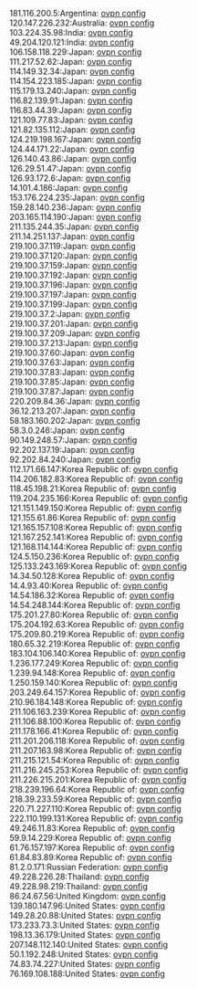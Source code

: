 181.116.200.5:Argentina: [ovpn config](vpn/181_116_200_5.ovpn)  
120.147.226.232:Australia: [ovpn config](vpn/120_147_226_232.ovpn)  
103.224.35.98:India: [ovpn config](vpn/103_224_35_98.ovpn)  
49.204.120.121:India: [ovpn config](vpn/49_204_120_121.ovpn)  
106.158.118.229:Japan: [ovpn config](vpn/106_158_118_229.ovpn)  
111.217.52.62:Japan: [ovpn config](vpn/111_217_52_62.ovpn)  
114.149.32.34:Japan: [ovpn config](vpn/114_149_32_34.ovpn)  
114.154.223.185:Japan: [ovpn config](vpn/114_154_223_185.ovpn)  
115.179.13.240:Japan: [ovpn config](vpn/115_179_13_240.ovpn)  
116.82.139.91:Japan: [ovpn config](vpn/116_82_139_91.ovpn)  
116.83.44.39:Japan: [ovpn config](vpn/116_83_44_39.ovpn)  
121.109.77.83:Japan: [ovpn config](vpn/121_109_77_83.ovpn)  
121.82.135.112:Japan: [ovpn config](vpn/121_82_135_112.ovpn)  
124.219.198.167:Japan: [ovpn config](vpn/124_219_198_167.ovpn)  
124.44.171.22:Japan: [ovpn config](vpn/124_44_171_22.ovpn)  
126.140.43.86:Japan: [ovpn config](vpn/126_140_43_86.ovpn)  
126.29.51.47:Japan: [ovpn config](vpn/126_29_51_47.ovpn)  
126.93.172.6:Japan: [ovpn config](vpn/126_93_172_6.ovpn)  
14.101.4.186:Japan: [ovpn config](vpn/14_101_4_186.ovpn)  
153.176.224.235:Japan: [ovpn config](vpn/153_176_224_235.ovpn)  
159.28.140.236:Japan: [ovpn config](vpn/159_28_140_236.ovpn)  
203.165.114.190:Japan: [ovpn config](vpn/203_165_114_190.ovpn)  
211.135.244.35:Japan: [ovpn config](vpn/211_135_244_35.ovpn)  
211.14.251.137:Japan: [ovpn config](vpn/211_14_251_137.ovpn)  
219.100.37.119:Japan: [ovpn config](vpn/219_100_37_119.ovpn)  
219.100.37.120:Japan: [ovpn config](vpn/219_100_37_120.ovpn)  
219.100.37.159:Japan: [ovpn config](vpn/219_100_37_159.ovpn)  
219.100.37.192:Japan: [ovpn config](vpn/219_100_37_192.ovpn)  
219.100.37.196:Japan: [ovpn config](vpn/219_100_37_196.ovpn)  
219.100.37.197:Japan: [ovpn config](vpn/219_100_37_197.ovpn)  
219.100.37.199:Japan: [ovpn config](vpn/219_100_37_199.ovpn)  
219.100.37.2:Japan: [ovpn config](vpn/219_100_37_2.ovpn)  
219.100.37.201:Japan: [ovpn config](vpn/219_100_37_201.ovpn)  
219.100.37.209:Japan: [ovpn config](vpn/219_100_37_209.ovpn)  
219.100.37.213:Japan: [ovpn config](vpn/219_100_37_213.ovpn)  
219.100.37.60:Japan: [ovpn config](vpn/219_100_37_60.ovpn)  
219.100.37.63:Japan: [ovpn config](vpn/219_100_37_63.ovpn)  
219.100.37.83:Japan: [ovpn config](vpn/219_100_37_83.ovpn)  
219.100.37.85:Japan: [ovpn config](vpn/219_100_37_85.ovpn)  
219.100.37.87:Japan: [ovpn config](vpn/219_100_37_87.ovpn)  
220.209.84.36:Japan: [ovpn config](vpn/220_209_84_36.ovpn)  
36.12.213.207:Japan: [ovpn config](vpn/36_12_213_207.ovpn)  
58.183.160.202:Japan: [ovpn config](vpn/58_183_160_202.ovpn)  
58.3.0.246:Japan: [ovpn config](vpn/58_3_0_246.ovpn)  
90.149.248.57:Japan: [ovpn config](vpn/90_149_248_57.ovpn)  
92.202.137.19:Japan: [ovpn config](vpn/92_202_137_19.ovpn)  
92.202.84.240:Japan: [ovpn config](vpn/92_202_84_240.ovpn)  
112.171.66.147:Korea Republic of: [ovpn config](vpn/112_171_66_147.ovpn)  
114.206.182.83:Korea Republic of: [ovpn config](vpn/114_206_182_83.ovpn)  
118.45.198.21:Korea Republic of: [ovpn config](vpn/118_45_198_21.ovpn)  
119.204.235.166:Korea Republic of: [ovpn config](vpn/119_204_235_166.ovpn)  
121.151.149.150:Korea Republic of: [ovpn config](vpn/121_151_149_150.ovpn)  
121.155.61.86:Korea Republic of: [ovpn config](vpn/121_155_61_86.ovpn)  
121.165.157.108:Korea Republic of: [ovpn config](vpn/121_165_157_108.ovpn)  
121.167.252.141:Korea Republic of: [ovpn config](vpn/121_167_252_141.ovpn)  
121.168.114.144:Korea Republic of: [ovpn config](vpn/121_168_114_144.ovpn)  
124.5.150.236:Korea Republic of: [ovpn config](vpn/124_5_150_236.ovpn)  
125.133.243.169:Korea Republic of: [ovpn config](vpn/125_133_243_169.ovpn)  
14.34.50.128:Korea Republic of: [ovpn config](vpn/14_34_50_128.ovpn)  
14.4.93.40:Korea Republic of: [ovpn config](vpn/14_4_93_40.ovpn)  
14.54.186.32:Korea Republic of: [ovpn config](vpn/14_54_186_32.ovpn)  
14.54.248.144:Korea Republic of: [ovpn config](vpn/14_54_248_144.ovpn)  
175.201.27.80:Korea Republic of: [ovpn config](vpn/175_201_27_80.ovpn)  
175.204.192.63:Korea Republic of: [ovpn config](vpn/175_204_192_63.ovpn)  
175.209.80.219:Korea Republic of: [ovpn config](vpn/175_209_80_219.ovpn)  
180.65.32.219:Korea Republic of: [ovpn config](vpn/180_65_32_219.ovpn)  
183.104.106.140:Korea Republic of: [ovpn config](vpn/183_104_106_140.ovpn)  
1.236.177.249:Korea Republic of: [ovpn config](vpn/1_236_177_249.ovpn)  
1.239.94.148:Korea Republic of: [ovpn config](vpn/1_239_94_148.ovpn)  
1.250.159.140:Korea Republic of: [ovpn config](vpn/1_250_159_140.ovpn)  
203.249.64.157:Korea Republic of: [ovpn config](vpn/203_249_64_157.ovpn)  
210.96.184.148:Korea Republic of: [ovpn config](vpn/210_96_184_148.ovpn)  
211.106.163.239:Korea Republic of: [ovpn config](vpn/211_106_163_239.ovpn)  
211.106.88.100:Korea Republic of: [ovpn config](vpn/211_106_88_100.ovpn)  
211.178.166.41:Korea Republic of: [ovpn config](vpn/211_178_166_41.ovpn)  
211.201.206.118:Korea Republic of: [ovpn config](vpn/211_201_206_118.ovpn)  
211.207.163.98:Korea Republic of: [ovpn config](vpn/211_207_163_98.ovpn)  
211.215.121.54:Korea Republic of: [ovpn config](vpn/211_215_121_54.ovpn)  
211.216.245.253:Korea Republic of: [ovpn config](vpn/211_216_245_253.ovpn)  
211.226.215.201:Korea Republic of: [ovpn config](vpn/211_226_215_201.ovpn)  
218.239.196.64:Korea Republic of: [ovpn config](vpn/218_239_196_64.ovpn)  
218.39.233.59:Korea Republic of: [ovpn config](vpn/218_39_233_59.ovpn)  
220.71.227.110:Korea Republic of: [ovpn config](vpn/220_71_227_110.ovpn)  
222.110.199.131:Korea Republic of: [ovpn config](vpn/222_110_199_131.ovpn)  
49.246.11.83:Korea Republic of: [ovpn config](vpn/49_246_11_83.ovpn)  
59.9.14.229:Korea Republic of: [ovpn config](vpn/59_9_14_229.ovpn)  
61.76.157.197:Korea Republic of: [ovpn config](vpn/61_76_157_197.ovpn)  
61.84.83.89:Korea Republic of: [ovpn config](vpn/61_84_83_89.ovpn)  
81.2.0.171:Russian Federation: [ovpn config](vpn/81_2_0_171.ovpn)  
49.228.226.28:Thailand: [ovpn config](vpn/49_228_226_28.ovpn)  
49.228.98.219:Thailand: [ovpn config](vpn/49_228_98_219.ovpn)  
86.24.67.56:United Kingdom: [ovpn config](vpn/86_24_67_56.ovpn)  
139.180.147.96:United States: [ovpn config](vpn/139_180_147_96.ovpn)  
149.28.20.88:United States: [ovpn config](vpn/149_28_20_88.ovpn)  
173.233.73.3:United States: [ovpn config](vpn/173_233_73_3.ovpn)  
198.13.36.179:United States: [ovpn config](vpn/198_13_36_179.ovpn)  
207.148.112.140:United States: [ovpn config](vpn/207_148_112_140.ovpn)  
50.1.192.248:United States: [ovpn config](vpn/50_1_192_248.ovpn)  
74.83.74.227:United States: [ovpn config](vpn/74_83_74_227.ovpn)  
76.169.108.188:United States: [ovpn config](vpn/76_169_108_188.ovpn)  
